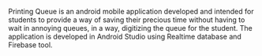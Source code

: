 Printing Queue is an android mobile application developed and intended for students to provide a way of saving their precious time without having to wait in annoying queues,
in a way, digitizing the queue for the student. The application is developed in Android Studio using Realtime database and Firebase tool.
